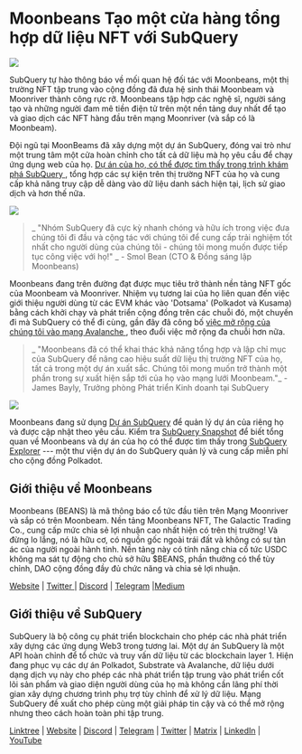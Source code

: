 # Moonbeans Tạo một cửa hàng tổng hợp dữ liệu NFT với SubQuery

![](https://miro.medium.com/max/1400/0*WyB06V5POhvv7q4m)

SubQuery tự hào thông báo về mối quan hệ đối tác với Moonbeans, một thị trường NFT tập trung vào cộng đồng đã đưa hệ sinh thái Moonbeam và Moonriver thành công rực rỡ. Moonbeans tập hợp các nghệ sĩ, người sáng tạo và những người đam mê tiền điện tử trên một nền tảng duy nhất để tạo và giao dịch các NFT hàng đầu trên mạng Moonriver (và sắp có là Moonbeam).

Đội ngũ tại MoonBeams đã xây dựng một dự án SubQuery, đóng vai trò như một trung tâm một cửa hoàn chỉnh cho tất cả dữ liệu mà họ yêu cầu để chạy ứng dụng web của họ. [ Dự án của họ, có thể được tìm thấy trong trình khám phá SubQuery ](https://explorer.subquery.network/subquery/m00nbeans/marketplace-v3), tổng hợp các sự kiện trên thị trường NFT của họ và cung cấp khả năng truy cập dễ dàng vào dữ liệu danh sách hiện tại, lịch sử giao dịch và hơn thế nữa.

![](https://miro.medium.com/max/1400/0*j4M8qDAU12se05uX)

> _ "Nhóm SubQuery đã cực kỳ nhanh chóng và hữu ích trong việc đưa chúng tôi đi đầu và cộng tác với chúng tôi để cung cấp trải nghiệm tốt nhất cho người dùng của chúng tôi - chúng tôi mong muốn được tiếp tục công việc với họ!" _ - Smol Bean (CTO & Đồng sáng lập Moonbeans)

Moonbeans đang trên đường đạt được mục tiêu trở thành nền tảng NFT gốc của Moonbeam và Moonriver. Nhiệm vụ tương lai của họ liên quan đến việc giới thiệu người dùng từ các EVM khác vào 'Dotsama' (Polkadot và Kusama) bằng cách khởi chạy và phát triển cộng đồng trên các chuỗi đó, một chuyến đi mà SubQuery có thể đi cùng, gần đây đã công bố [ việc mở rộng của chúng tôi vào mạng Avalanche ](../blogs/20220321-avalache.md), theo đuổi việc mở rộng đa chuỗi hơn nữa.

> _ "Moonbeans đã có thể khai thác khả năng tổng hợp và lập chỉ mục của SubQuery để nâng cao hiệu suất dữ liệu thị trường NFT của họ, tất cả trong một dự án xuất sắc. Chúng tôi mong muốn trở thành một phần trong sự xuất hiện sắp tới của họ vào mạng lưới Moonbeam."_ - James Bayly, Trưởng phòng Phát triển Kinh doanh tại SubQuery

![](https://miro.medium.com/max/1400/0*-FlPYXDl_QKfz9s5)

Moonbeans đang sử dụng [Dự án SubQuery](https://project.subquery.network/) để quản lý dự án của riêng họ và được cập nhật theo yêu cầu. Kiểm tra [SubQuery Snapshot](https://twitter.com/subquerynetwork/status/1497134283827339416?s=21) để biết tổng quan về Moonbeans và dự án của họ có thể được tìm thấy trong [SubQuery Explorer](https://explorer.subquery.network/) --- một thư viện dự án do SubQuery quản lý và cung cấp miễn phí cho cộng đồng Polkadot.

## Giới thiệu về Moonbeans

Moonbeans (BEANS) là mã thông báo cổ tức đầu tiên trên Mạng Moonriver và sắp có trên Moonbeam. Nền tảng Moonbeans NFT, The Galactic Trading Co., cung cấp mức chia sẻ lợi nhuận cao nhất hiện có trên thị trường! Và đừng lo lắng, nó là hữu cơ, có nguồn gốc ngoài trái đất và không có sự tàn ác của người ngoài hành tinh. Nền tảng này có tính năng chia cổ tức USDC không ma sát tự động cho chủ sở hữu $BEANS, phần thưởng có thể tùy chỉnh, DAO cộng đồng đầy đủ chức năng và chia sẻ lợi nhuận.

[Website](http://moonbeans.io/) | [Twitter ](https://twitter.com/MoonBeansIO)| [Discord](http://discord.gg/qqE9aBPzQ9) | [Telegram](http://t.me/moonbeansio) |[Medium](https://medium.com/@MoonBeans)

## Giới thiệu về SubQuery

SubQuery là bộ công cụ phát triển blockchain cho phép các nhà phát triển xây dựng các ứng dụng Web3 trong tương lai. Một dự án SubQuery là một API hoàn chỉnh để tổ chức và truy vấn dữ liệu từ các blockchain layer 1. Hiện đang phục vụ các dự án Polkadot, Substrate và Avalanche, dữ liệu dưới dạng dịch vụ này cho phép các nhà phát triển tập trung vào phát triển cốt lõi sản phẩm và giao diện người dùng của họ mà không cần lãng phí thời gian xây dựng chương trình phụ trợ tùy chỉnh để xử lý dữ liệu. Mạng SubQuery đề xuất cho phép cùng một giải pháp tin cậy và có thể mở rộng nhưng theo cách hoàn toàn phi tập trung.

[Linktree](https://linktr.ee/subquerynetwork) | [Website](https://subquery.network/) | [Discord](https://discord.com/invite/78zg8aBSMG) | [Telegram](https://t.me/subquerynetwork) | [Twitter](https://twitter.com/subquerynetwork) | [Matrix](https://matrix.to/#/#subquery:matrix.org) | [LinkedIn](https://www.linkedin.com/company/subquery) | [YouTube](https://www.youtube.com/channel/UCi1a6NUUjegcLHDFLr7CqLw)
